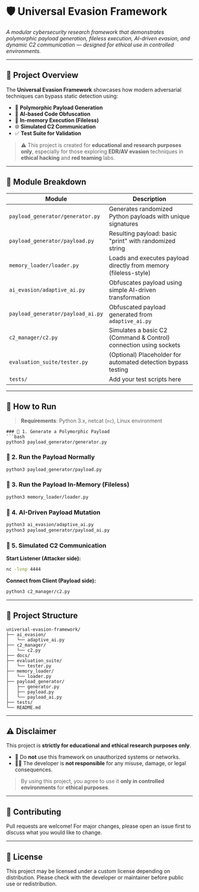 
# 🛡️ Universal Evasion Framework

*A modular cybersecurity research framework that demonstrates polymorphic payload generation, fileless execution, AI-driven evasion, and dynamic C2 communication — designed for ethical use in controlled environments.*

---

## 🧠 Project Overview

The **Universal Evasion Framework** showcases how modern adversarial techniques can bypass static detection using:

- 🔄 **Polymorphic Payload Generation**
- 🧠 **AI-based Code Obfuscation**
- 🧬 **In-memory Execution (Fileless)**
- 🌐 **Simulated C2 Communication**
- ✅ **Test Suite for Validation**

> ⚠️ This project is created for **educational and research purposes only**, especially for those exploring **EDR/AV evasion** techniques in **ethical hacking** and **red teaming** labs.

---

## 🧩 Module Breakdown

| Module                             | Description                                                        |
|------------------------------------|--------------------------------------------------------------------|
| `payload_generator/generator.py`   | Generates randomized Python payloads with unique signatures        |
| `payload_generator/payload.py`     | Resulting payload: basic "print" with randomized string            |
| `memory_loader/loader.py`          | Loads and executes payload directly from memory (fileless-style)   |
| `ai_evasion/adaptive_ai.py`        | Obfuscates payload using simple AI-driven transformation           |
| `payload_generator/payload_ai.py`  | Obfuscated payload generated from `adaptive_ai.py`                 |
| `c2_manager/c2.py`                 | Simulates a basic C2 (Command & Control) connection using sockets  |
| `evaluation_suite/tester.py`       | (Optional) Placeholder for automated detection bypass testing      |
| `tests/`                           | Add your test scripts here                                         |

---

## 🚀 How to Run

> **Requirements**: Python 3.x, netcat (`nc`), Linux environment

````
### 🔹 1. Generate a Polymorphic Payload
```bash
python3 payload_generator/generator.py
````

### 🔹 2. Run the Payload Normally

```bash
python3 payload_generator/payload.py
```

### 🔹 3. Run the Payload In-Memory (Fileless)

```bash
python3 memory_loader/loader.py
```

### 🔹 4. AI-Driven Payload Mutation

```bash
python3 ai_evasion/adaptive_ai.py
python3 payload_generator/payload_ai.py
```

### 🔹 5. Simulated C2 Communication

**Start Listener (Attacker side):**

```bash
nc -lvnp 4444
```

**Connect from Client (Payload side):**

```bash
python3 c2_manager/c2.py
```

---

## 📁 Project Structure

```
universal-evasion-framework/
├── ai_evasion/
│   └── adaptive_ai.py
├── c2_manager/
│   └── c2.py
├── docs/
├── evaluation_suite/
│   └── tester.py
├── memory_loader/
│   └── loader.py
├── payload_generator/
│   ├── generator.py
│   ├── payload.py
│   └── payload_ai.py
├── tests/
└── README.md
```

---

## ⚠️ Disclaimer

This project is **strictly for educational and ethical research purposes only**.

* 🚫 Do **not** use this framework on unauthorized systems or networks.
* 👨‍💻 The developer is **not responsible** for any misuse, damage, or legal consequences.

> By using this project, you agree to use it **only in controlled environments** for **ethical purposes**.

---

## 🙌 Contributing

Pull requests are welcome! For major changes, please open an issue first to discuss what you would like to change.

---

## 📄 License

This project may be licensed under a custom license depending on distribution.
Please check with the developer or maintainer before public use or redistribution.


